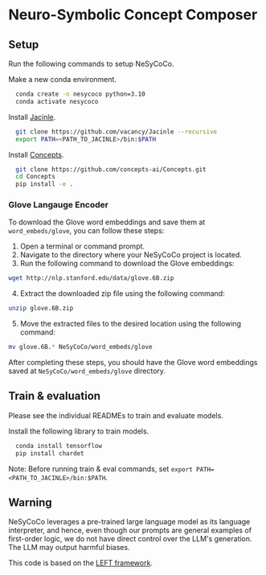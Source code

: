 # Neuro-Symbolic Concept Composer


## Setup
Run the following commands to setup NeSyCoCo.

Make a new conda environment.
```bash
  conda create -n nesycoco python=3.10
  conda activate nesycoco
```

Install [Jacinle](https://github.com/vacancy/Jacinle).
```bash
  git clone https://github.com/vacancy/Jacinle --recursive
  export PATH=<PATH_TO_JACINLE>/bin:$PATH
```

Install [Concepts](https://github.com/concepts-ai/concepts).
```bash
  git clone https://github.com/concepts-ai/Concepts.git
  cd Concepts
  pip install -e .
```

### Glove Langauge Encoder


To download the Glove word embeddings and save them at `word_embeds/glove`, you can follow these steps:

1. Open a terminal or command prompt.
2. Navigate to the directory where your NeSyCoCo project is located.
3. Run the following command to download the Glove embeddings:

```bash
wget http://nlp.stanford.edu/data/glove.6B.zip
```

4. Extract the downloaded zip file using the following command:

```bash
unzip glove.6B.zip
```

5. Move the extracted files to the desired location using the following command:

```bash
mv glove.6B.* NeSyCoCo/word_embeds/glove
```

After completing these steps, you should have the Glove word embeddings saved at `NeSyCoCo/word_embeds/glove` directory.


## Train & evaluation

Please see the individual READMEs to train and evaluate models. 

Install the following library to train models.
```bash
  conda install tensorflow
  pip install chardet
```


Note: Before running train & eval commands, set `export PATH=<PATH_TO_JACINLE>/bin:$PATH`.

## Warning
NeSyCoCo leverages a pre-trained large language model as its language interpreter, and hence, even though our prompts are general examples of first-order logic, we do not have direct control over the LLM's generation. The LLM may output harmful biases.

This code is based on the [LEFT framework](https://github.com/joyhsu0504/LEFT/tree/main).
